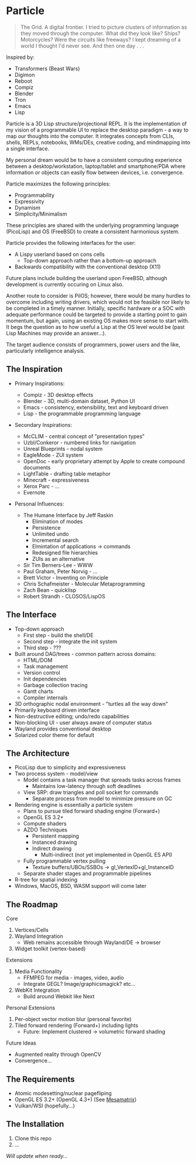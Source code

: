 Particle
========

> The Grid. A digital frontier. I tried to picture clusters of 
information as they moved through the computer. What did they look like?
 Ships? Motorcycles? Were the circuits like freeways? I kept dreaming of
  a world I thought I'd never see. And then one day . . .

Inspired by:
* Transformers (Beast Wars)
* Digimon
* Reboot
* Compiz
* Blender
* Tron
* Emacs
* Lisp

Particle is a 3D Lisp structure/projectional REPL. It is the implementation of my vision 
of a programmable UI to replace the desktop paradigm - a way to map our thoughts
into the computer. It integrates concepts from CLIs, shells, REPLs, notebooks, 
WMs/DEs, creative coding, and mindmapping into a single interface.

My personal dream would be to have a consistent computing experience between
a desktop/workstation, laptop/tablet and smartphone/PDA where information or
objects can easily flow between devices, i.e. convergence.

Particle maximizes the following principles:

* Programmability
* Expressivity
* Dynamism
* Simplicity/Minimalism

These principles are shared with the underlying programming language (PicoLisp)
and OS (FreeBSD) to create a consistent harmonious system.

Particle provides the following interfaces for the user:

* A Lispy userland based on cons cells
  * Top-down approach rather than a bottom-up approach
* Backwards compatibility with the conventional desktop (X11)

Future plans include building the userland upon FreeBSD, although development is
currently occuring on Linux also. 

Another route to consider is PilOS; however, there would be many hurdles to
overcome including writing drivers, which would not be feasible nor likely to be
completed in a timely manner. Initially, specific hardware or a SOC with 
adequate performance could be targeted to provide a starting point to gain 
momentum, but again, using an existing OS makes more sense to start with. It
begs the question as to how useful a Lisp at the OS level would be (past Lisp 
Machines may provide an answer...).

The target audience consists of programmers, power users and the like, 
particularly intelligence analysis.


## The Inspiration

* Primary Inspirations:
  * Compiz - 3D desktop effects
  * Blender - 3D, multi-domain dataset, Python UI
  * Emacs - consistency, extensibility, text and keyboard driven    
  * Lisp - the programmable programming language
        
* Secondary Inspirations:
  * McCLIM - central concept of "presentation types"
  * Uzbl/Conkeror - numbered links for navigation
  * Unreal Blueprints - nodal system
  * EagleMode - ZUI system
  * OpenDoc - early proprietary attempt by Apple to create compound documents
  * LightTable - drafting table metaphor
  * Minecraft - expressiveness
  * Xerox Parc - ...
  * Evernote
    
* Personal Influences:
  * The Humane Interface by Jeff Raskin
    * Elimination of modes
    * Persistence
    * Unlimited undo
    * Incremental search
    * Elmintation of applications -> commands
    * Redesigned file hierarchies
    * ZUIs as an alternative
  * Sir Tim Berners-Lee - WWW
  * Paul Graham, Peter Norvig - ...
  * Brett Victor - Inventing on Principle
  * Chris Schafmeister - Molecular Metaprogramming  
  * Zach Bean - quicklisp
  * Robert Strandh - CLOSOS/LispOS

## The Interface

* Top-down approach
  * First step - build the shell/DE
  * Second step - integrate the init system
  * Third step - ???
* Built around DAG/trees  - common pattern across domains:
  * HTML/DOM
  * Task management
  * Version control
  * Init dependencies
  * Garbage collection tracing
  * Gantt charts
  * Compiler internals
* 3D orthographic nodal environment - "turtles all the way down"  
* Primarily keyboard driven interface
* Non-destructive editing; undo/redo capabilities
* Non-blocking UI - user always aware of computer status
* Wayland provides conventional desktop
* Solarized color theme for default

## The Architecture

* PicoLisp due to simplicity and expressiveness
* Two process system - model/view
  * Model contains a task manager that spreads tasks across frames
    * Maintains low-latency through soft deadlines
  * View SRP: draw triangles and poll socket for commands
    * Separate process from model to minimize pressure on GC
* Rendering engine is essentially a particle system
  * Plans to pursue tiled forward shading engine (Forward+)
  * OpenGL ES 3.2+
  * Compute shaders
  * AZDO Techniques
    * Persistent mapping
    * Instanced drawing
    * Indirect drawing
      * Multi-indirect (not yet implemented in OpenGL ES API)
  * Fully programmable vertex pulling
    * Texture buffers/UBOs/SSBOs -> gl_VertexID+gl_InstanceID
  * Separate shader stages and programmable pipelines
* R-tree for spatial indexing
* Windows, MacOS, BSD, WASM support will come later

## The Roadmap

Core
1. Vertices/Cells
2. Wayland Integration 
   * Web remains accessible through Wayland/DE -> browser
3. Widget toolkit (vertex-based)
   
Extensions
1. Media Functionality
   * FFMPEG for media - images, video, audio
   * Integrate GEGL? Image/graphicsmagick? etc...   
2. WebKit Integration
   * Build around Webkit like Next

Personal Extensions
1. Per-object vector motion blur (personal favorite)
2. Tiled forward rendering (Forward+) including lights
   * Future: Implement clustered -> volumetric forward shading

Future Ideas
* Augmented reality through OpenCV
* Convergence...

## The Requirements

* Atomic modesetting/nuclear pagefliping
* OpenGL ES 3.2+ (OpenGL 4.3+) (See [Mesamatrix](https://mesamatrix.net/))
* Vulkan/WSI (hopefully...)

## The Installation

1. Clone this repo
2. ...

*Will update when ready...*